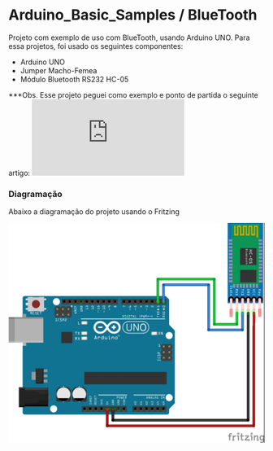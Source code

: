 # Arduino_Basic_Samples / BlueTooth
Projeto com exemplo de uso com BlueTooth, usando Arduino UNO. Para essa projetos, foi usado os seguintes componentes:

 - Arduino UNO
 - Jumper Macho-Femea
 - Módulo Bluetooth RS232 HC-05

  ***Obs. Esse projeto peguei como exemplo e ponto de partida o seguinte artigo:
	![](http://www.arduinoecia.com.br/2013/03/acionar-porta-arduino-bluetooth-android.html)

 ### Diagramação

Abaixo a diagramação do projeto usando o Fritzing

![](https://github.com/EduAraujoDev/Arduino_Basic_Samples/blob/master/BlueTooth/BlueTooth.jpg?raw=true)